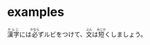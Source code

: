 # examples

<ruby>漢字<rt>かんじ</rt></ruby>には<ruby>必<rt>かなら</rt></ruby>ずルビをつけて、<ruby>文<rt>ぶん</rt></ruby>は<ruby>短<rt>みじか</rt></ruby>くしましょう。
